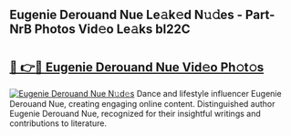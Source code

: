 ## Eugenie Derouand Nue Le𝚊k𝚎d N𝚞𝚍es - Part-NrB Photos Vid𝚎o Le𝚊ks bl22C

# <h2><a href="http://fb7iiqu.evod.top/?m=Eugenie+Derouand+Nue">🔗 👉🔴 Eugenie Derouand Nue Vid𝚎o Ph𝚘t𝚘s</a></h2>

[![Eugenie Derouand Nue N𝚞d𝚎s](https://i.imgur.com/8V9OHl7.gif)](http://fb7iiqu.evod.top/?m=Eugenie+Derouand+Nue)
Dance and lifestyle influencer Eugenie Derouand Nue, creating engaging online content. Distinguished author Eugenie Derouand Nue, recognized for their insightful writings and contributions to literature. 
